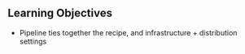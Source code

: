 ## Learning Objectives

* Pipeline ties together the recipe, and infrastructure + distribution settings